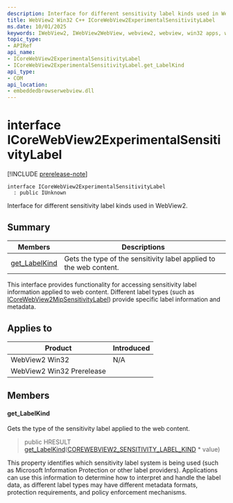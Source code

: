 ```yaml
---
description: Interface for different sensitivity label kinds used in WebView2.
title: WebView2 Win32 C++ ICoreWebView2ExperimentalSensitivityLabel
ms.date: 10/01/2025
keywords: IWebView2, IWebView2WebView, webview2, webview, win32 apps, win32, edge, ICoreWebView2, ICoreWebView2Controller, browser control, edge html, ICoreWebView2ExperimentalSensitivityLabel
topic_type: 
- APIRef
api_name:
- ICoreWebView2ExperimentalSensitivityLabel
- ICoreWebView2ExperimentalSensitivityLabel.get_LabelKind
api_type:
- COM
api_location:
- embeddedbrowserwebview.dll
---
```


# interface ICoreWebView2ExperimentalSensitivityLabel

[!INCLUDE [prerelease-note](../includes/prerelease-note.md)]

```
interface ICoreWebView2ExperimentalSensitivityLabel
  : public IUnknown
```

Interface for different sensitivity label kinds used in WebView2.

## Summary

 Members                        | Descriptions
--------------------------------|---------------------------------------------
[get_LabelKind](#get_labelkind) | Gets the type of the sensitivity label applied to the web content.

This interface provides functionality for accessing sensitivity label information applied to web content. Different label types (such as [ICoreWebView2MipSensitivityLabel](https://review.learn.microsoft.com/en-us/microsoft-edge/webview2/reference/win32/icorewebview2experimentalmipsensitivitylabel?view=webview2-1.0.3590-prerelease)) provide specific label information and metadata.

## Applies to

Product                         | Introduced
--------------------------------|---------------------------------------------
WebView2 Win32            |    N/A
WebView2 Win32 Prerelease |    

## Members

#### get_LabelKind

Gets the type of the sensitivity label applied to the web content.

> public HRESULT [get_LabelKind](#get_labelkind)([COREWEBVIEW2_SENSITIVITY_LABEL_KIND](https://review.learn.microsoft.com/en-us/microsoft-edge/webview2/reference/win32/webview2experimental-idl?view=webview2-1.0.3590-prerelease&branch=pr-en-us-128#corewebview2_sensitivity_label_kind) * value)

This property identifies which sensitivity label system is being used (such as Microsoft Information Protection or other label providers). Applications can use this information to determine how to interpret and handle the label data, as different label types may have different metadata formats, protection requirements, and policy enforcement mechanisms.
